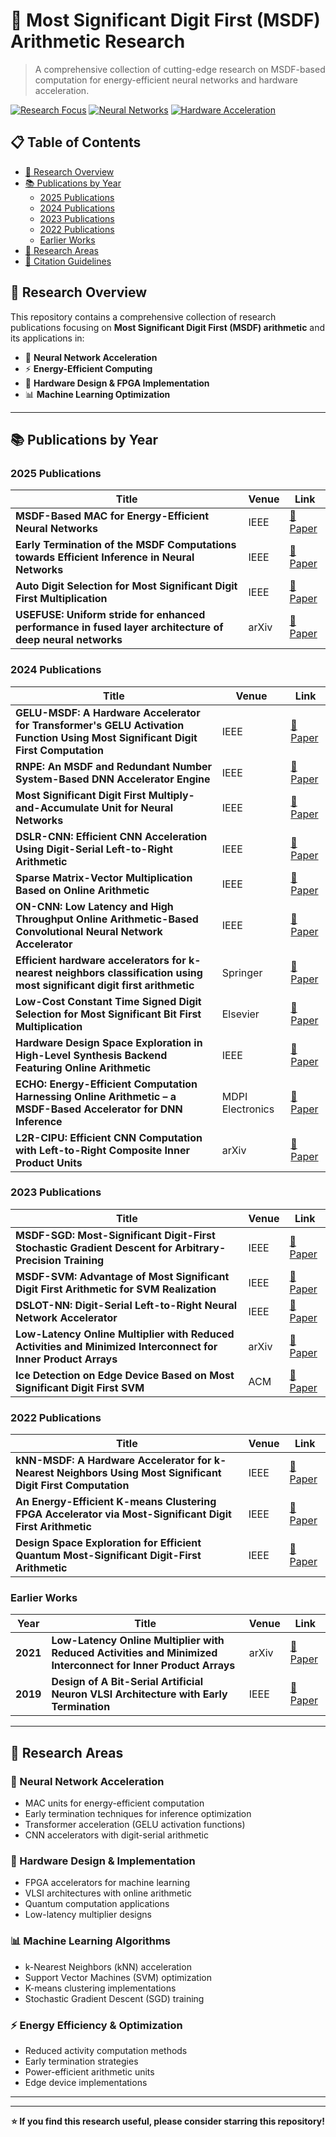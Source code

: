 # 🚀 Most Significant Digit First (MSDF) Arithmetic Research

> A comprehensive collection of cutting-edge research on MSDF-based computation for energy-efficient neural networks and hardware acceleration.

[![Research Focus](https://img.shields.io/badge/Focus-MSDF%20Arithmetic-blue.svg)](https://github.com)
[![Neural Networks](https://img.shields.io/badge/Application-Neural%20Networks-green.svg)](https://github.com)
[![Hardware Acceleration](https://img.shields.io/badge/Domain-Hardware%20Acceleration-orange.svg)](https://github.com)

## 📋 Table of Contents

- [🎯 Research Overview](#-research-overview)
- [📚 Publications by Year](#-publications-by-year)
  - [2025 Publications](#2025-publications)
  - [2024 Publications](#2024-publications) 
  - [2023 Publications](#2023-publications)
  - [2022 Publications](#2022-publications)
  - [Earlier Works](#earlier-works)
- [🔬 Research Areas](#-research-areas)
- [📖 Citation Guidelines](#-citation-guidelines)

## 🎯 Research Overview

This repository contains a comprehensive collection of research publications focusing on **Most Significant Digit First (MSDF) arithmetic** and its applications in:

- 🧠 **Neural Network Acceleration**
- ⚡ **Energy-Efficient Computing**
- 🔧 **Hardware Design & FPGA Implementation**
- 📊 **Machine Learning Optimization**

---

## 📚 Publications by Year

### 2025 Publications

| Title | Venue | Link |
|-------|-------|------|
| **MSDF-Based MAC for Energy-Efficient Neural Networks** | IEEE | [📄 Paper](https://ieeexplore.ieee.org/document/10893701) |
| **Early Termination of the MSDF Computations towards Efficient Inference in Neural Networks** | IEEE | [📄 Paper](https://ieeexplore.ieee.org/document/11043511) |
| **Auto Digit Selection for Most Significant Digit First Multiplication** | IEEE | [📄 Paper](https://ieeexplore.ieee.org/document/10841412) |
| **USEFUSE: Uniform stride for enhanced performance in fused layer architecture of deep neural networks** | arXiv | [📄 Paper](https://arxiv.org/abs/2412.13724) |

### 2024 Publications

| Title | Venue | Link |
|-------|-------|------|
| **GELU-MSDF: A Hardware Accelerator for Transformer's GELU Activation Function Using Most Significant Digit First Computation** | IEEE | [📄 Paper](https://ieeexplore.ieee.org/document/10737795) |
| **RNPE: An MSDF and Redundant Number System-Based DNN Accelerator Engine** | IEEE | [📄 Paper](https://ieeexplore.ieee.org/document/10595090) |
| **Most Significant Digit First Multiply-and-Accumulate Unit for Neural Networks** | IEEE | [📄 Paper](https://ieeexplore.ieee.org/document/10682728) |
| **DSLR-CNN: Efficient CNN Acceleration Using Digit-Serial Left-to-Right Arithmetic** | IEEE | [📄 Paper](https://ieeexplore.ieee.org/document/10758633) |
| **Sparse Matrix-Vector Multiplication Based on Online Arithmetic** | IEEE | [📄 Paper](https://ieeexplore.ieee.org/document/10559968) |
| **ON-CNN: Low Latency and High Throughput Online Arithmetic-Based Convolutional Neural Network Accelerator** | IEEE | [📄 Paper](https://ieeexplore.ieee.org/document/10758422) |
| **Efficient hardware accelerators for k-nearest neighbors classification using most significant digit first arithmetic** | Springer | [📄 Paper](https://dl.acm.org/doi/abs/10.1007/s11227-024-06466-2) |
| **Low-Cost Constant Time Signed Digit Selection for Most Significant Bit First Multiplication** | Elsevier | [📄 Paper](https://dl.acm.org/doi/10.1016/j.micpro.2024.105118) |
| **Hardware Design Space Exploration in High-Level Synthesis Backend Featuring Online Arithmetic** | IEEE | [📄 Paper](https://ieeexplore.ieee.org/document/10737716) |
| **ECHO: Energy-Efficient Computation Harnessing Online Arithmetic – a MSDF-Based Accelerator for DNN Inference** | MDPI Electronics | [📄 Paper](https://www.mdpi.com/2079-9292/13/10/1893) |
| **L2R-CIPU: Efficient CNN Computation with Left-to-Right Composite Inner Product Units** | arXiv | [📄 Paper](https://arxiv.org/abs/2406.00360) |

### 2023 Publications

| Title | Venue | Link |
|-------|-------|------|
| **MSDF-SGD: Most-Significant Digit-First Stochastic Gradient Descent for Arbitrary-Precision Training** | IEEE | [📄 Paper](https://ieeexplore.ieee.org/document/10296407) |
| **MSDF-SVM: Advantage of Most Significant Digit First Arithmetic for SVM Realization** | IEEE | [📄 Paper](https://ieeexplore.ieee.org/document/10477090) |
| **DSLOT-NN: Digit-Serial Left-to-Right Neural Network Accelerator** | IEEE | [📄 Paper](https://ieeexplore.ieee.org/document/10456878) |
| **Low-Latency Online Multiplier with Reduced Activities and Minimized Interconnect for Inner Product Arrays** | arXiv | [📄 Paper](https://arxiv.org/abs/2304.12946) |
| **Ice Detection on Edge Device Based on Most Significant Digit First SVM** | ACM | [📄 Paper](https://dl.acm.org/doi/10.1145/3579109.3579120) |

### 2022 Publications

| Title | Venue | Link |
|-------|-------|------|
| **kNN-MSDF: A Hardware Accelerator for k-Nearest Neighbors Using Most Significant Digit First Computation** | IEEE | [📄 Paper](https://ieeexplore.ieee.org/document/9908102) |
| **An Energy-Efficient K-means Clustering FPGA Accelerator via Most-Significant Digit First Arithmetic** | IEEE | [📄 Paper](https://ieeexplore.ieee.org/document/9974222) |
| **Design Space Exploration for Efficient Quantum Most-Significant Digit-First Arithmetic** | IEEE | [📄 Paper](https://ieeexplore.ieee.org/document/9924609) |

### Earlier Works

| Year | Title | Venue | Link |
|------|-------|-------|------|
| **2021** | **Low-Latency Online Multiplier with Reduced Activities and Minimized Interconnect for Inner Product Arrays** | arXiv | [📄 Paper](https://arxiv.org/pdf/2304.12946#:~:text=Online%20or%20left%2Dto%2Dright%20(LR)%20arithmetic%20%5B,implementing%20p%3Cn%20digit%20slices) |
| **2019** | **Design of A Bit-Serial Artificial Neuron VLSI Architecture with Early Termination** | IEEE | [📄 Paper](https://ieeexplore.ieee.org/document/8706444) |

---

## 🔬 Research Areas

### 🧠 Neural Network Acceleration
- MAC units for energy-efficient computation
- Early termination techniques for inference optimization
- Transformer acceleration (GELU activation functions)
- CNN accelerators with digit-serial arithmetic

### 🔧 Hardware Design & Implementation
- FPGA accelerators for machine learning
- VLSI architectures with online arithmetic
- Quantum computation applications
- Low-latency multiplier designs

### 📊 Machine Learning Algorithms
- k-Nearest Neighbors (kNN) acceleration
- Support Vector Machines (SVM) optimization
- K-means clustering implementations
- Stochastic Gradient Descent (SGD) training

### ⚡ Energy Efficiency & Optimization
- Reduced activity computation methods
- Early termination strategies
- Power-efficient arithmetic units
- Edge device implementations

---


---

<div align="center">

**⭐ If you find this research useful, please consider starring this repository!**

</div>